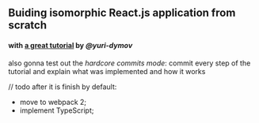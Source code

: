 Buiding isomorphic React.js application from scratch
---
#### with [a great tutorial](https://habrahabr.ru/post/309958/) by *@yuri-dymov*

also gonna test out the *hardcore commits mode*: commit every step of the tutorial and explain what was implemented and how it works

// todo after it is finish by default:
* move to webpack 2;
* implement TypeScript;
